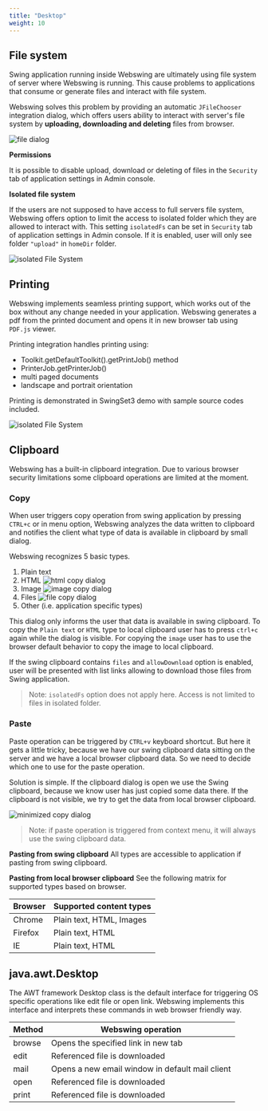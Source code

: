 ```yaml
---
title: "Desktop"
weight: 10
---
```


## File system

Swing application running inside Webswing are ultimately using file system of server where Webswing is running. This cause problems to applications that consume or generate files and interact with file system. 

Webswing solves this problem by providing an automatic `JFileChooser` integration dialog, which offers users ability to interact with server's file system by **uploading, downloading and deleting** files from browser.

![file dialog](../img/filedialog.png)

**Permissions**

It is possible to disable upload, download or deleting of files in the `Security` tab of application settings in Admin console.

**Isolated file system**

If the users are not supposed to have access to full servers file system, Webswing offers option to limit the access to isolated folder which they are allowed to interact with. This setting `isolatedFs` can be set in `Security` tab of application settings in Admin console. If it is enabled, user will only see folder `"upload"` in `homeDir` folder.

![isolated File System](../img/isolatedfs.png)

## Printing

Webswing implements seamless printing support, which works out of the box without any change needed in your application. 
Webswing generates a pdf from the printed document and opens it in new browser tab using `PDF.js` viewer.

Printing integration handles printing using:

* Toolkit.getDefaultToolkit().getPrintJob() method
* PrinterJob.getPrinterJob()
* multi paged documents
* landscape and portrait orientation

Printing is demonstrated in SwingSet3 demo with sample source codes included. 

![isolated File System](../img/printing.png)

## Clipboard

Webswing has a built-in clipboard integration. Due to various browser security limitations some clipboard operations are limited at the moment. 

### Copy

When user triggers copy operation from swing application by pressing `CTRL+c` or in menu option, Webswing analyzes the data written to clipboard and notifies the client what type of data is available in clipboard by small dialog.

Webswing recognizes 5 basic types. 

1. Plain text 
2. HTML  ![html copy dialog](../img/htmlcopy.png)
3. Image ![image copy dialog](../img/imagecopy.png)
4. Files ![file copy dialog](../img/filescopy.png)
5. Other (i.e. application specific types)

This dialog only informs the user that data is available in swing clipboard. To copy the `Plain text` or `HTML` type to local clipboard user has to press `ctrl+c` again while the dialog is visible. For copying the `image` user has to use the browser default behavior to copy the image to local clipboard. 

If the swing clipboard contains `files` and `allowDownload` option is enabled, user will be presented with list links allowing to download those files from Swing application. 

>Note: `isolatedFs` option does not apply here. Access is not limited to files in isolated folder.

### Paste

Paste operation can be triggered by `CTRL+v` keyboard shortcut. But here it gets a little tricky, because we have our swing clipboard data sitting on the server and we have a local browser clipboard data. So we need to decide which one to use for the paste operation.    

Solution is simple. If the clipboard dialog is open we use the Swing clipboard, because we know user has just copied some data there. If the clipboard is not visible, we try to get the data from local browser clipboard. 

![minimized copy dialog](../img/paste.png)

>Note: if paste operation is triggered from context menu, it will always use the swing clipboard data. 

**Pasting from swing clipboard**
All types are accessible to application if pasting from swing clipboard. 

**Pasting from local browser clipboard**
See the following matrix for supported types based on browser.   

Browser | Supported content types
--------| -----------------------
Chrome  | Plain text, HTML, Images
Firefox | Plain text, HTML
IE      | Plain text, HTML


## java.awt.Desktop

The AWT framework Desktop class is the default interface for triggering OS specific operations like edit file or open link. Webswing implements this interface and interprets these commands in web browser friendly way. 

Method   |  Webswing operation
---------|--------------------
browse   | Opens the specified link in new tab
edit     | Referenced file is downloaded 
mail     | Opens a new email window in default mail client
open     | Referenced file is downloaded 
print    | Referenced file is downloaded 